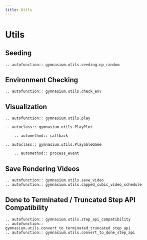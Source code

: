 ```yaml
---
title: Utils
---
```


# Utils

## Seeding

```{eval-rst}
.. autofunction:: gymnasium.utils.seeding.np_random
```

## Environment Checking

```{eval-rst}
.. autofunction:: gymnasium.utils.check_env
``` 

## Visualization

```{eval-rst}
.. autofunction:: gymnasium.utils.play

.. autoclass:: gymnasium.utils.PlayPlot
    
    .. automethod:: callback
    
.. autoclass:: gymnasium.utils.PlayableGame
    
    .. automethod:: process_event
```

## Save Rendering Videos

```{eval-rst}
.. autofunction:: gymnasium.utils.save_video
.. autofunction:: gymnasium.utils.capped_cubic_video_schedule
```

## Done to Terminated / Truncated Step API Compatibility

```{eval-rst}
.. autofunction:: gymnasium.utils.step_api_compatibility
.. autofunction:: gymnasium.utils.convert_to_terminated_truncated_step_api
.. autofunction:: gymnasium.utils.convert_to_done_step_api
```

